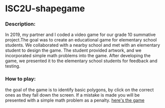 # ISC2U-shapegame

### Description: 
In 2019, my partner and I coded a video game for our grade 10 summative project.The goal was to create an educational game for elementary school students. We collaborated with a nearby school and met with an elementary student to design the game. The student provided artwork, and we incorporated simple math problems into the game. After developing the game, we presented it to the elementary school students for feedback and testing.

### How to play: 
the goal of the game is to identify basic polygons, by click on the correct ones as they fall down the screen. If a mistake is made you will be presented with a simple math problem as a penalty. 
[here's the game](https://mtari045.github.io/ISC2U-shapegame/)
 
